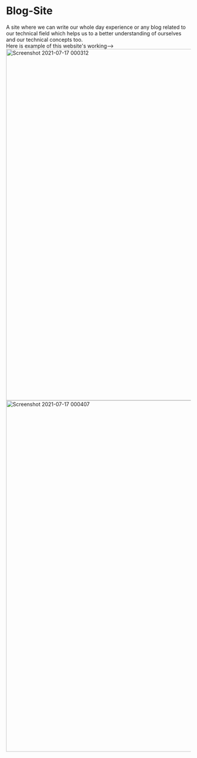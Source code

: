 # Blog-Site
A site where we can write our whole day experience or any blog related to our technical field which helps us to a better understanding of ourselves and our technical concepts too.  
Here is example of this website's working-->
<img width="956" alt="Screenshot 2021-07-17 000312" src="https://user-images.githubusercontent.com/82153355/125993556-54fcde17-8b0c-4766-bde0-cc57cc06f0ef.png">
<img width="956" alt="Screenshot 2021-07-17 000407" src="https://user-images.githubusercontent.com/82153355/125993585-1e577455-0303-4c72-9054-994ea6f04b1f.png">
